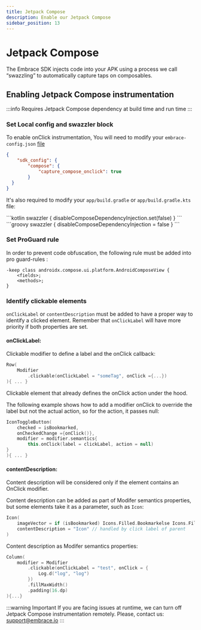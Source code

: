 ```yaml
---
title: Jetpack Compose
description: Enable our Jetpack Compose
sidebar_position: 13
---
```


# Jetpack Compose

The Embrace SDK injects code into your APK using a process we call “swazzling” to automatically capture taps on composables.

## Enabling Jetpack Compose instrumentation

:::info
Requires Jetpack Compose dependency at build time and run time
:::

### Set Local config and swazzler block

To enable onClick instrumentation, You will need to modify your `embrace-config.json` [file](/android/features/configuration-file.md)

```json
{
    "sdk_config": {
        "compose": {
            "capture_compose_onclick": true
        }
  }
}
```

It's also required to modify your `app/build.gradle` or `app/build.gradle.kts` file:

<Tabs groupId="android-language" queryString="android-language">
<TabItem value="kotlin" label="KTS">
```kotlin
 swazzler { disableComposeDependencyInjection.set(false) }
```
</TabItem>
<TabItem value="groovy" label="Groovy">
```groovy
swazzler { disableComposeDependencyInjection = false }
```
</TabItem>
</Tabs>

### Set ProGuard rule

In order to prevent code obfuscation, the following rule must be added into pro guard-rules :

```
-keep class androidx.compose.ui.platform.AndroidComposeView {
    <fields>;
    <methods>;
}
```

### Identify clickable elements

`onClickLabel` or `contentDescription` must be added to have a proper way to identify a clicked element. Remember that `onClickLabel` will have more priority if both properties are set.

#### onClickLabel:

Clickable modifier to define a label and the onClick callback:

```kotlin
Row(
    Modifier
        .clickable(onClickLabel = "someTag", onClick ={...})
){ ... }
```

Clickable element that already defines the onClick action under the hood. 

The following example shows how to add a modifier onClick to override the label but not the actual action, so for the action, it passes null:

```kotlin
IconToggleButton(
    checked = isBookmarked,
    onCheckedChange ={onClick()},
    modifier = modifier.semantics{
        this.onClick(label = clickLabel, action = null)
}
){ ... }
```

#### contentDescription:

Content description will be considered only if the element contains an OnClick modifier.

Content description can be added as part of Modifer semantics properties, but some elements take it as a parameter, such as `Icon`:

```kotlin
Icon(
    imageVector = if (isBookmarked) Icons.Filled.Bookmarkelse Icons.Filled.BookmarkBorder,
    contentDescription = "Icon" // handled by click label of parent
)
```

Content description as Modifer semantics properties:

```kotlin
Column(
    modifier = Modifier
        .clickable(onClickLabel = "test", onClick = {
            Log.d("log", "log")
        })
        .fillMaxWidth()
        .padding(16.dp)
){...}
```

:::warning Important
If you are facing issues at runtime, we can turn off Jetpack Compose instrumentation remotely. Please, contact us: <support@embrace.io>
:::

